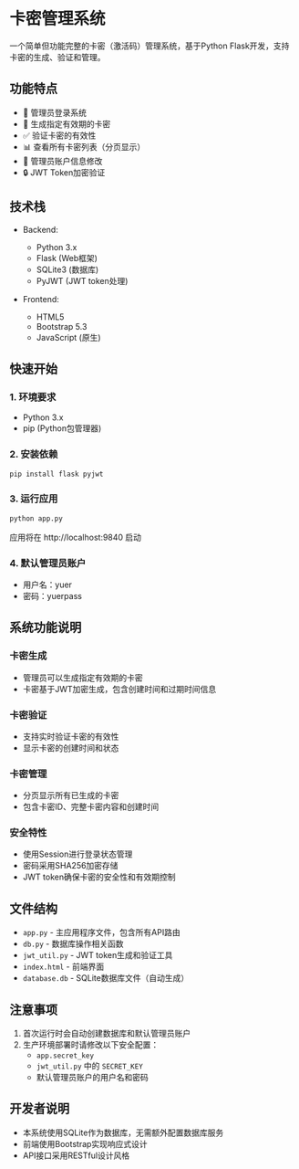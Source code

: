 # 卡密管理系统

一个简单但功能完整的卡密（激活码）管理系统，基于Python Flask开发，支持卡密的生成、验证和管理。

## 功能特点

- 📝 管理员登录系统
- 🎫 生成指定有效期的卡密
- ✅ 验证卡密的有效性
- 📊 查看所有卡密列表（分页显示）
- 👤 管理员账户信息修改
- 🔒 JWT Token加密验证

## 技术栈

- Backend:
  - Python 3.x
  - Flask (Web框架)
  - SQLite3 (数据库)
  - PyJWT (JWT token处理)
  
- Frontend:
  - HTML5
  - Bootstrap 5.3
  - JavaScript (原生)

## 快速开始

### 1. 环境要求

- Python 3.x
- pip (Python包管理器)

### 2. 安装依赖

```bash
pip install flask pyjwt
```

### 3. 运行应用

```bash
python app.py
```

应用将在 http://localhost:9840 启动

### 4. 默认管理员账户

- 用户名：yuer
- 密码：yuerpass

## 系统功能说明

### 卡密生成
- 管理员可以生成指定有效期的卡密
- 卡密基于JWT加密生成，包含创建时间和过期时间信息

### 卡密验证
- 支持实时验证卡密的有效性
- 显示卡密的创建时间和状态

### 卡密管理
- 分页显示所有已生成的卡密
- 包含卡密ID、完整卡密内容和创建时间

### 安全特性
- 使用Session进行登录状态管理
- 密码采用SHA256加密存储
- JWT token确保卡密的安全性和有效期控制

## 文件结构

- `app.py` - 主应用程序文件，包含所有API路由
- `db.py` - 数据库操作相关函数
- `jwt_util.py` - JWT token生成和验证工具
- `index.html` - 前端界面
- `database.db` - SQLite数据库文件（自动生成）

## 注意事项

1. 首次运行时会自动创建数据库和默认管理员账户
2. 生产环境部署时请修改以下安全配置：
   - `app.secret_key`
   - `jwt_util.py` 中的 `SECRET_KEY`
   - 默认管理员账户的用户名和密码

## 开发者说明

- 本系统使用SQLite作为数据库，无需额外配置数据库服务
- 前端使用Bootstrap实现响应式设计
- API接口采用RESTful设计风格